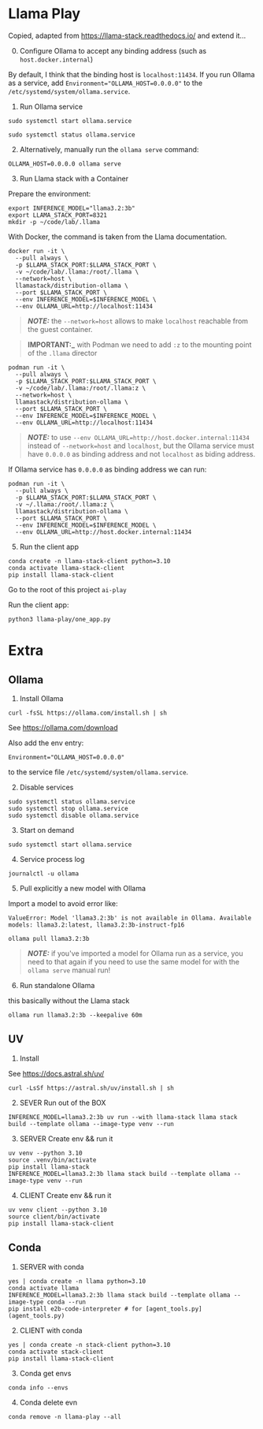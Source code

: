 # Llama Play

Copied, adapted from https://llama-stack.readthedocs.io/ and extend it...

0. Configure Ollama to accept any binding address (such as `host.docker.internal`)

By default, I think that the binding host is `localhost:11434`.
If you run Ollama as a service, add `Environment="OLLAMA_HOST=0.0.0.0"` to the `/etc/systemd/system/ollama.service`.

1. Run Ollama service

```shell
sudo systemctl start ollama.service
```

```shell
sudo systemctl status ollama.service
```

2. Alternatively, manually run the `ollama serve` command:

```shell
OLLAMA_HOST=0.0.0.0 ollama serve
```

3. Run Llama stack with a Container

Prepare the environment:

```shell
export INFERENCE_MODEL="llama3.2:3b"
export LLAMA_STACK_PORT=8321
mkdir -p ~/code/lab/.llama
```

With Docker, the command is taken from the Llama documentation.

```shell
docker run -it \
  --pull always \
  -p $LLAMA_STACK_PORT:$LLAMA_STACK_PORT \
  -v ~/code/lab/.llama:/root/.llama \
  --network=host \
  llamastack/distribution-ollama \
  --port $LLAMA_STACK_PORT \
  --env INFERENCE_MODEL=$INFERENCE_MODEL \
  --env OLLAMA_URL=http://localhost:11434
```  

> **_NOTE:_** the `--network=host` allows to make `localhost` reachable from the guest container.

> **IMPORTANT:_** with Podman we need to add `:z` to the mounting point of the `.llama` director

```shell
podman run -it \
  --pull always \
  -p $LLAMA_STACK_PORT:$LLAMA_STACK_PORT \
  -v ~/code/lab/.llama:/root/.llama:z \
  --network=host \
  llamastack/distribution-ollama \
  --port $LLAMA_STACK_PORT \
  --env INFERENCE_MODEL=$INFERENCE_MODEL \
  --env OLLAMA_URL=http://localhost:11434
```

> **_NOTE:_** to use `--env OLLAMA_URL=http://host.docker.internal:11434` instead of `--network=host` and `localhost`, 
but the Ollama service must have `0.0.0.0` as binding address and not `localhost` as biding address.

If Ollama service has `0.0.0.0` as binding address we can run:

```shell
podman run -it \
  --pull always \
  -p $LLAMA_STACK_PORT:$LLAMA_STACK_PORT \
  -v ~/.llama:/root/.llama:z \
  llamastack/distribution-ollama \
  --port $LLAMA_STACK_PORT \
  --env INFERENCE_MODEL=$INFERENCE_MODEL \
  --env OLLAMA_URL=http://host.docker.internal:11434
```

5. Run the client app

```shell
conda create -n llama-stack-client python=3.10
conda activate llama-stack-client
pip install llama-stack-client
```

Go to the root of this project `ai-play`

Run the client app:

```shell
python3 llama-play/one_app.py
```

# Extra

## Ollama

1. Install Ollama

```shell
curl -fsSL https://ollama.com/install.sh | sh
```

See https://ollama.com/download

Also add the env entry:

```shell
Environment="OLLAMA_HOST=0.0.0.0"
```

to the service file `/etc/systemd/system/ollama.service`.

2. Disable services

```shell
sudo systemctl status ollama.service
sudo systemctl stop ollama.service
sudo systemctl disable ollama.service
```

3. Start on demand

```shell
sudo systemctl start ollama.service
```

4. Service process log

```shell
journalctl -u ollama
```

5. Pull explicitly a new model with Ollama

Import a model to avoid error like:

```shell
ValueError: Model 'llama3.2:3b' is not available in Ollama. Available models: llama3.2:latest, llama3.2:3b-instruct-fp16
```

```shell
ollama pull llama3.2:3b
```

> **_NOTE:_** if you've imported a model for Ollama run as a service, 
you need to that again if you need to use the same model for with the `ollama serve` manual run!

6. Run standalone Ollama

this basically without the Llama stack

```shell
ollama run llama3.2:3b --keepalive 60m
```

## UV

1. Install

See https://docs.astral.sh/uv/

```shell
curl -LsSf https://astral.sh/uv/install.sh | sh
```

2. SEVER Run out of the BOX

```shell
INFERENCE_MODEL=llama3.2:3b uv run --with llama-stack llama stack build --template ollama --image-type venv --run
```

3. SERVER Create env && run it

```shell
uv venv --python 3.10
source .venv/bin/activate
pip install llama-stack
INFERENCE_MODEL=llama3.2:3b llama stack build --template ollama --image-type venv --run
```

4. CLIENT Create env && run it

```shell
uv venv client --python 3.10
source client/bin/activate
pip install llama-stack-client
```

## Conda

1. SERVER with conda

```shell
yes | conda create -n llama python=3.10
conda activate llama
INFERENCE_MODEL=llama3.2:3b llama stack build --template ollama --image-type conda --run
pip install e2b-code-interpreter # for [agent_tools.py](agent_tools.py)
```

2. CLIENT with conda

```shell
yes | conda create -n stack-client python=3.10
conda activate stack-client
pip install llama-stack-client
```

3. Conda get envs

```shell
conda info --envs
```

4. Conda delete evn

```shell
conda remove -n llama-play --all
```